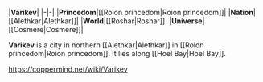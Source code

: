|**Varikev**|
|-|-|
|**Princedom**|[[Roion princedom\|Roion princedom]]|
|**Nation**|[[Alethkar\|Alethkar]]|
|**World**|[[Roshar\|Roshar]]|
|**Universe**|[[Cosmere\|Cosmere]]|

**Varikev** is a city in northern [[Alethkar\|Alethkar]] in [[Roion princedom\|Roion princedom]]. It lies along [[Hoel Bay\|Hoel Bay]].



https://coppermind.net/wiki/Varikev